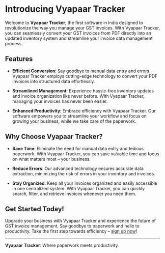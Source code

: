 # Introducing Vyapaar Tracker

Welcome to **Vyapaar Tracker**, the first software in India designed to revolutionize the way you manage your GST invoices. With Vyapaar Tracker, you can seamlessly convert your GST invoices from PDF directly into an updated inventory system and streamline your invoice data management process.

## Features

- **Efficient Conversion**: Say goodbye to manual data entry and errors. Vyapaar Tracker employs cutting-edge technology to convert your PDF invoices into structured data effortlessly.

- **Streamlined Management**: Experience hassle-free inventory updates and invoice organization like never before. With Vyapaar Tracker, managing your invoices has never been easier.

- **Enhanced Productivity**: Embrace efficiency with Vyapaar Tracker. Our software empowers you to streamline your workflow and focus on growing your business, while we take care of the paperwork.

## Why Choose Vyapaar Tracker?

- **Save Time**: Eliminate the need for manual data entry and tedious paperwork. With Vyapaar Tracker, you can save valuable time and focus on what matters most – your business.

- **Reduce Errors**: Our advanced technology ensures accurate data extraction, minimizing the risk of errors in your inventory and invoices.

- **Stay Organized**: Keep all your invoices organized and easily accessible in one centralized system. With Vyapaar Tracker, you can quickly search, filter, and retrieve invoices whenever you need them.

## Get Started Today!

Upgrade your business with Vyapaar Tracker and experience the future of GST invoice management. Say goodbye to paperwork and hello to productivity. Take the first step towards efficiency – [sign up now](#)!

---

**Vyapaar Tracker**: Where paperwork meets productivity.

